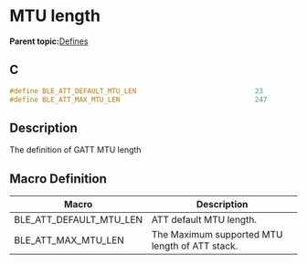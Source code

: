 # MTU length

**Parent topic:**[Defines](GUID-B5CA4E6C-4575-4818-A249-B17B233369D0.md)

## C

```c
#define BLE_ATT_DEFAULT_MTU_LEN                             23
#define BLE_ATT_MAX_MTU_LEN                                 247
```

## Description

The definition of GATT MTU length

## Macro Definition

|Macro|Description|
|-----|-----------|
|BLE\_ATT\_DEFAULT\_MTU\_LEN|ATT default MTU length.|
|BLE\_ATT\_MAX\_MTU\_LEN|The Maximum supported MTU length of ATT stack.|

